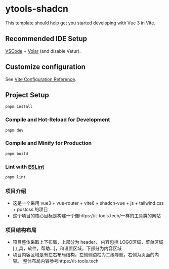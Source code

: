 # ytools-shadcn

This template should help get you started developing with Vue 3 in Vite.

## Recommended IDE Setup

[VSCode](https://code.visualstudio.com/) + [Volar](https://marketplace.visualstudio.com/items?itemName=Vue.volar) (and disable Vetur).

## Customize configuration

See [Vite Configuration Reference](https://vite.dev/config/).

## Project Setup

```sh
pnpm install
```

### Compile and Hot-Reload for Development

```sh
pnpm dev
```

### Compile and Minify for Production

```sh
pnpm build
```

### Lint with [ESLint](https://eslint.org/)

```sh
pnpm lint
```

### 项目介绍

- 这是一个采用 vue3 + vue-router + vite6 + shadcn-vue + js + tailwind.css + postcss 的项目
- 这个项目的核心目标是构建一个像https://it-tools.tech/一样的工具类的网站

### 项目结构布局

- 项目整体采取上下布局，上部分为 header， 内容包括 LOGO区域，菜单区域[工具，软件，帮助...]，和设置区域，下部分为内容区域
- 项目内容区域是有左右布局结构，左侧侧边栏为二级导航，右侧为页面的内容。
  整体布局内容参考https://it-tools.tech
